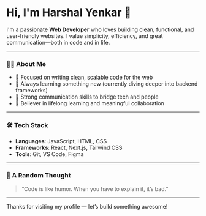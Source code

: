 # Hi, I'm Harshal Yenkar 👋

I'm a passionate **Web Developer** who loves building clean, functional, and user-friendly websites. I value simplicity, efficiency, and great communication—both in code and in life.

---

### 👨‍💻 About Me

- 🔧 Focused on writing clean, scalable code for the web  
- 🧠 Always learning something new (currently diving deeper into backend frameworks)  
- 💬 Strong communication skills to bridge tech and people  
- 🌱 Believer in lifelong learning and meaningful collaboration  

---

### 🛠 Tech Stack

- **Languages**: JavaScript, HTML, CSS
- **Frameworks**: React, Next.js, Tailwind CSS
- **Tools**: Git, VS Code, Figma

---

### 🧩 A Random Thought

> “Code is like humor. When you have to explain it, it’s bad.”

---

Thanks for visiting my profile — let’s build something awesome!
